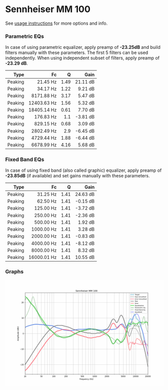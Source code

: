 # Sennheiser MM 100
See [usage instructions](https://github.com/jaakkopasanen/AutoEq#usage) for more options and info.

### Parametric EQs
In case of using parametric equalizer, apply preamp of **-23.25dB** and build filters manually
with these parameters. The first 5 filters can be used independently.
When using independent subset of filters, apply preamp of **-23.29 dB**.

| Type    | Fc          |    Q | Gain     |
|--------:|------------:|-----:|---------:|
| Peaking | 21.45 Hz    | 1.49 | 21.11 dB |
| Peaking | 34.17 Hz    | 1.22 | 9.21 dB  |
| Peaking | 8171.88 Hz  | 3.17 | 5.47 dB  |
| Peaking | 12403.63 Hz | 1.56 | 5.32 dB  |
| Peaking | 18405.14 Hz | 0.61 | 7.70 dB  |
| Peaking | 176.83 Hz   | 1.1  | -3.81 dB |
| Peaking | 829.15 Hz   | 0.68 | 3.09 dB  |
| Peaking | 2802.49 Hz  | 2.9  | -6.45 dB |
| Peaking | 4729.44 Hz  | 1.88 | -6.44 dB |
| Peaking | 6678.99 Hz  | 4.16 | 5.68 dB  |

### Fixed Band EQs
In case of using fixed band (also called graphic) equalizer, apply preamp of **-23.85dB**
(if available) and set gains manually with these parameters.

| Type    | Fc          |    Q | Gain     |
|--------:|------------:|-----:|---------:|
| Peaking | 31.25 Hz    | 1.41 | 24.63 dB |
| Peaking | 62.50 Hz    | 1.41 | -0.15 dB |
| Peaking | 125.00 Hz   | 1.41 | -3.72 dB |
| Peaking | 250.00 Hz   | 1.41 | -2.36 dB |
| Peaking | 500.00 Hz   | 1.41 | 1.92 dB  |
| Peaking | 1000.00 Hz  | 1.41 | 3.28 dB  |
| Peaking | 2000.00 Hz  | 1.41 | -0.83 dB |
| Peaking | 4000.00 Hz  | 1.41 | -8.12 dB |
| Peaking | 8000.00 Hz  | 1.41 | 8.32 dB  |
| Peaking | 16000.01 Hz | 1.41 | 10.55 dB |

### Graphs
![](./Sennheiser%20MM%20100.png)